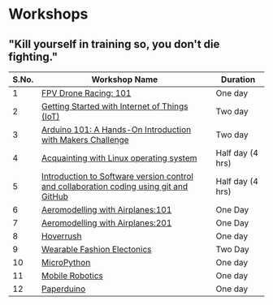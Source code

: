 # Workshops
## **"Kill yourself in training so, you don't die fighting."**
|S.No.|Workshop Name|Duration|
|---|---|---|
|1|[FPV Drone Racing: 101](https://github.com/Team-SDIoT/SDIoT_Events/tree/master/Workshops/FPV-Drone-Racing-101)|One day|
|2|[Getting Started with Internet of Things (IoT)](https://github.com/Team-SDIoT/SDIoT_Events/tree/master/Workshops/Getting%20Started%20with%20Internet%20of%20Things%20-IoT)|Two day|
|3|[Arduino 101: A Hands-On Introduction with Makers Challenge](https://github.com/Team-SDIoT/SDIoT_Events/blob/master/Workshops/Arduino%20101-%20A%20Hands-On%20Introduction%20with%20Makers%20Challenge)|Two day|
|4|[Acquainting with Linux operating system](https://github.com/Team-SDIoT/SDIoT_Events/tree/master/Workshops/Linux-Operating-System-101)|Half day (4 hrs)|
|5|[Introduction to Software version control and collaboration coding using git and GitHub](https://github.com/Team-SDIoT/SDIoT_Events/tree/master/Workshops/Introduction-to-Github)|Half day (4 hrs)|
|6|[Aeromodelling with Airplanes:101](https://github.com/Team-SDIoT/SDIoT_Events/blob/master/Workshops/Aeromodeling_with_Airplanes:101)|One Day|
|7|[Aeromodelling with Airplanes:201]()|One Day|
|8|[Hoverrush](https://github.com/Team-SDIoT/SDIoT_Events/blob/master/Workshops/Hoverrush)|One day|
|9|[Wearable Fashion Electonics]()|Two Day|
|10|[MicroPython](https://github.com/Team-SDIoT/SDIoT_Events/tree/master/Workshops/Micro-Python)|One day|
|11|[Mobile Robotics](https://github.com/Team-SDIoT/SDIoT_Events/tree/master/Workshops/Mobile%20Robotics)|One day|
|12|[Paperduino](https://github.com/Team-SDIoT/SDIoT_Events/tree/master/Workshops/Paperduino)|One day|
